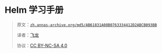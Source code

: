 # Helm 学习手册

> 原文：[`zh.annas-archive.org/md5/AB61831A08B0763334412D2ABCB093BB`](https://zh.annas-archive.org/md5/AB61831A08B0763334412D2ABCB093BB)
> 
> 译者：[飞龙](https://github.com/wizardforcel)
> 
> 协议：[CC BY-NC-SA 4.0](http://creativecommons.org/licenses/by-nc-sa/4.0/)